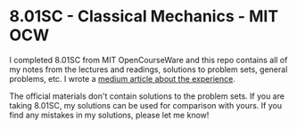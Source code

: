 # 8.01SC - Classical Mechanics - MIT OCW

I completed 8.01SC from MIT OpenCourseWare and this repo contains all of my notes from the lectures and readings, solutions to problem sets, general problems, etc. I wrote a [medium article about the experience](https://medium.com/@goepigen/how-i-self-studied-mit-ocw-8-01-classical-mechanics-in-297-hours-34246ce7c0ac).

The official materials don't contain solutions to the problem sets. If you are taking 8.01SC, my solutions can be used for comparison with yours. If you find any mistakes in my solutions, please let me know!
